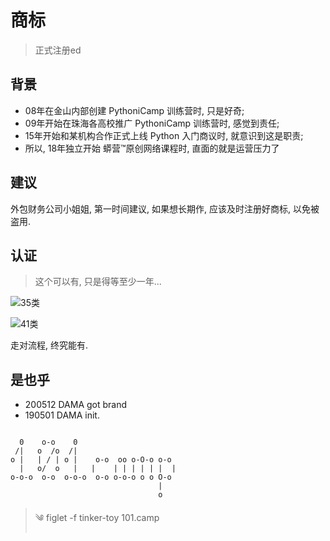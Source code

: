 # 商标
> 正式注册ed

## 背景

- 08年在金山内部创建 PythoniCamp 训练营时, 只是好奇;
- 09年开始在珠海各高校推广 PythoniCamp 训练营时, 感觉到责任;
- 15年开始和某机构合作正式上线 Python 入门商议时, 就意识到这是职责;
- 所以, 18年独立开始 蟒营™原创网络课程时, 直面的就是运营压力了


## 建议
外包财务公司小姐姐, 第一时间建议,
如果想长期作, 应该及时注册好商标, 以免被盗用.


## 认证
> 这个可以有, 只是得等至少一年...


![35类](http://ydlj.zoomquiet.top/ipic/2020-06-04-%E5%95%86%E6%A0%87%E6%B3%A8%E5%86%8C%E8%AF%81_40688527_1589156337847.jpg)

![41类](http://ydlj.zoomquiet.top/ipic/2020-06-04-%E5%95%86%E6%A0%87%E6%B3%A8%E5%86%8C%E8%AF%81_40709432_1589156341294.jpg)

走对流程, 终究能有.

## 是也乎

- 200512 DAMA got brand
- 190501 DAMA init.



```

  0    o-o    0
 /|   o  /o  /|
o |   | / | o |    o-o  oo o-O-o o-o
  |   o/  o   |   |    | | | | | |  |
o-o-o  o-o  o-o-o  o-o o-o-o o o O-o
                                 |
                                 o
```
> ༄  figlet -f tinker-toy 101.camp
